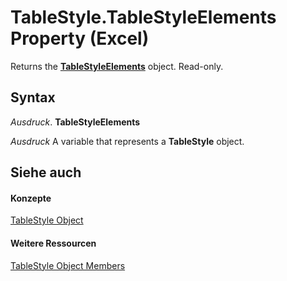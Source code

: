 
# TableStyle.TableStyleElements Property (Excel)

Returns the  **[TableStyleElements](d8f29faa-039d-6820-028c-763ee2a2989b.md)** object. Read-only.


## Syntax

 _Ausdruck_. **TableStyleElements**

 _Ausdruck_ A variable that represents a **TableStyle** object.


## Siehe auch


#### Konzepte


[TableStyle Object](191a5c2c-ecf4-f88a-1639-be7ee9c369c3.md)
#### Weitere Ressourcen


[TableStyle Object Members](http://msdn.microsoft.com/library/a9266fdf-6168-bedc-0a17-81ccb43449e5%28Office.15%29.aspx)